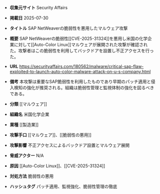 - **収集元サイト**
Security Affairs

- **掲載日**
2025-07-30

- **タイトル**
SAP NetWeaverの脆弱性を悪用したマルウェア攻撃

- **概要**
SAP NetWeaverの脆弱性[[CVE-2025-31324]]を悪用し米国の化学企業に対して[[Auto-Color Linux]]マルウェアが展開された攻撃が確認された。攻撃者はこの脆弱性を利用してバックドアを設置し不正アクセスを行った。

- **URL**
https://securityaffairs.com/180562/malware/critical-sap-flaw-exploited-to-launch-auto-color-malware-attack-on-u-s-company.html

- **備考**
本攻撃は重要なSAP脆弱性を利用したものであり早期のパッチ適用と侵入検知の強化が推奨される。組織は脆弱性管理と監視体制の強化を図るべきである。

- **分類**
[[マルウェア]]

- **組織名**
米国化学企業

- **業種**
[[製造業]]

- **攻撃手口**
[[マルウェア]]、[[脆弱性の悪用]]

- **攻撃影響**
不正アクセスによるバックドア設置とマルウェア展開

- **脅威アクター**
N/A

- **原因**
[[Auto-Color Linux]]、[[CVE-2025-31324]]

- **対処方法**
脆弱性の悪用

- **ハッシュタグ**
パッチ適用、監視強化、脆弱性管理の徹底
